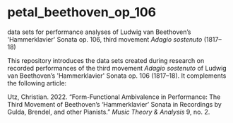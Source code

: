 # petal_beethoven_op_106
data sets for performance analyses of Ludwig van Beethoven’s 'Hammerklavier' Sonata op. 106, third movement *Adagio sostenuto* (1817–18)

This repository introduces the data sets created during research on recorded performances of the third movement *Adagio sostenuto* of Ludwig van Beethoven’s 'Hammerklavier' Sonata op. 106 (1817–18). It complements the following article:

Utz, Christian. 2022. “Form-Functional Ambivalence in Performance: The Third Movement of Beethoven’s ‘Hammerklavier’ Sonata in Recordings by Gulda, Brendel, and other Pianists.” *Music Theory & Analysis* 9, no. 2.


